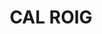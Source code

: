 ---
layout: patrimoni-details
title:  "CAL ROIG"
alt_title: null
class: "Edifici"
area: null
protection: null
addition_date: null
cat_code: null
cbp_code: "INV EX12"
image: "Cal_Roig.jpg"
card: null
collections: ["patrimoni-arquitectonic"]
coordinates:
  - group1:
        - [1.459704747455021, 42.356120312206116]
        - [1.459529923472825, 42.35607477910181]
        - [1.459500964672025, 42.356137601114746]
        - [1.459676233500106, 42.356182201460832]
        - [1.459704747455021, 42.356120312206116]
---